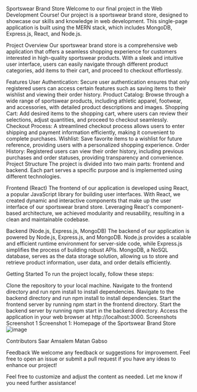 Sportswear Brand Store
Welcome to our final project in the Web Development Course! Our project is a sportswear brand store, designed to showcase our skills and knowledge in web development. This single-page application is built using the MERN stack, which includes MongoDB, Express.js, React, and Node.js.

Project Overview
Our sportswear brand store is a comprehensive web application that offers a seamless shopping experience for customers interested in high-quality sportswear products. With a sleek and intuitive user interface, users can easily navigate through different product categories, add items to their cart, and proceed to checkout effortlessly.

Features
User Authentication: Secure user authentication ensures that only registered users can access certain features such as saving items to their wishlist and viewing their order history.
Product Catalog: Browse through a wide range of sportswear products, including athletic apparel, footwear, and accessories, with detailed product descriptions and images.
Shopping Cart: Add desired items to the shopping cart, where users can review their selections, adjust quantities, and proceed to checkout seamlessly.
Checkout Process: A streamlined checkout process allows users to enter shipping and payment information efficiently, making it convenient to complete purchases.
Wishlist: Save favorite items to a wishlist for future reference, providing users with a personalized shopping experience.
Order History: Registered users can view their order history, including previous purchases and order statuses, providing transparency and convenience.
Project Structure
The project is divided into two main parts: frontend and backend. Each part serves a specific purpose and is implemented using different technologies.

Frontend (React)
The frontend of our application is developed using React, a popular JavaScript library for building user interfaces. With React, we created dynamic and interactive components that make up the user interface of our sportswear brand store. Leveraging React's component-based architecture, we achieved modularity and reusability, resulting in a clean and maintainable codebase.

Backend (Node.js, Express.js, MongoDB)
The backend of our application is powered by Node.js, Express.js, and MongoDB. Node.js provides a scalable and efficient runtime environment for server-side code, while Express.js simplifies the process of building robust APIs. MongoDB, a NoSQL database, serves as the data storage solution, allowing us to store and retrieve product information, user data, and order details efficiently.

Getting Started
To run the project locally, follow these steps:

Clone the repository to your local machine.
Navigate to the frontend directory and run npm install to install dependencies.
Navigate to the backend directory and run npm install to install dependencies.
Start the frontend server by running npm start in the frontend directory.
Start the backend server by running npm start in the backend directory.
Access the application in your web browser at http://localhost:3000.
Screenshots
Screenshot 1
Screenshot 1: Homepage of the Sportswear Brand Store
![image](https://user-images.githubusercontent.com/72828577/185887652-9d2b5764-0395-40e1-8b78-0a38ba2dd598.png)

Contributors
Saar Amsalem 
Matan Gabso

Feedback
We welcome any feedback or suggestions for improvement. Feel free to open an issue or submit a pull request if you have any ideas to enhance our project!

Feel free to customize and adjust the content as needed. Let me know if you need further assistance!
